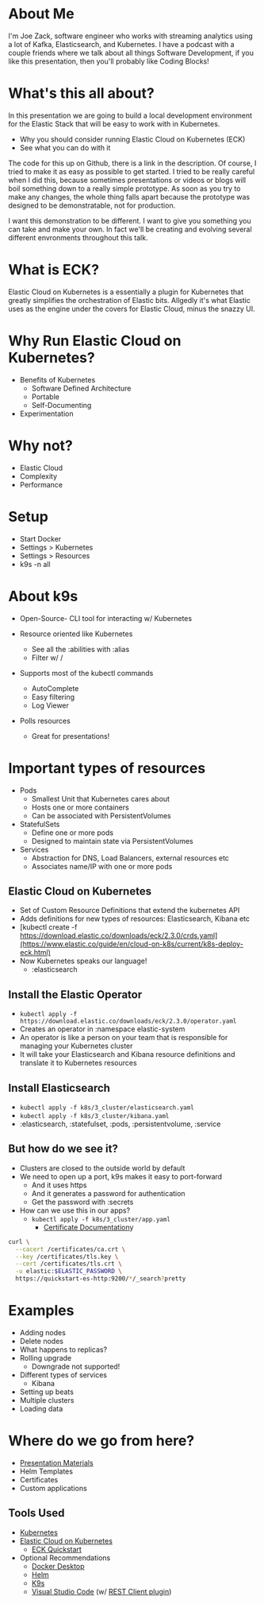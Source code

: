 # About Me

I'm Joe Zack, software engineer who works with streaming analytics using a lot of Kafka, Elasticsearch, and Kubernetes. I have a podcast with a couple friends where we talk about all things Software Development, if you like this presentation, then you'll probably like Coding Blocks!

# What's this all about?

In this presentation we are going to build a local development environment for the Elastic Stack that will be easy to work with in Kubernetes.

- Why you should consider running Elastic Cloud on Kubernetes (ECK)
- See what you can do with it

The code for this up on Github, there is a link in the description. Of course, I tried to make it as easy as possible to get started. I tried to be really careful when I did this, because sometimes presentations or videos or blogs will boil something down to a really simple prototype. As soon as you try to make any changes, the whole thing falls apart because the prototype was designed to be demonstratable, not for production.

I want this demonstration to be different. I want to give you something you can take and make your own. In fact we'll be creating and evolving several different envronments throughout this talk.

# What is ECK?

Elastic Cloud on Kubernetes is a essentially a plugin for Kubernetes that greatly simplifies the orchestration of Elastic bits. Allgedly it's what Elastic uses as the engine under the covers for Elastic Cloud, minus the snazzy UI.

# Why Run Elastic Cloud on Kubernetes?

- Benefits of Kubernetes
  - Software Defined Architecture
  - Portable
  - Self-Documenting
- Experimentation

# Why not?

- Elastic Cloud
- Complexity
- Performance

# Setup

- Start Docker
- Settings > Kubernetes
- Settings > Resources
- k9s -n all

# About k9s

- Open-Source- CLI tool for interacting w/ Kubernetes
- Resource oriented like Kubernetes
  - See all the :abilities with :alias
  - Filter w/ /
  
- Supports most of the kubectl commands
  - AutoComplete
  - Easy filtering
  - Log Viewer
- Polls resources
  - Great for presentations!

# Important types of resources

- Pods
  - Smallest Unit that Kubernetes cares about
  - Hosts one or more containers
  - Can be associated with PersistentVolumes
- StatefulSets
  - Define one or more pods
  - Designed to maintain state via PersistentVolumes
- Services
  - Abstraction for DNS, Load Balancers, external resources etc
  - Associates name/IP with one or more pods

## Elastic Cloud on Kubernetes

- Set of Custom Resource Definitions that extend the kubernetes API
- Adds definitions for new types of resources: Elasticsearch, Kibana etc
- [kubectl create -f https://download.elastic.co/downloads/eck/2.3.0/crds.yaml](https://www.elastic.co/guide/en/cloud-on-k8s/current/k8s-deploy-eck.html)
- Now Kubernetes speaks our language!
  - :elasticsearch

## Install the Elastic Operator

- `kubectl apply -f https://download.elastic.co/downloads/eck/2.3.0/operator.yaml`
- Creates an operator in :namespace elastic-system
- An operator is like a person on your team that is responsible for managing your Kubernetes cluster
- It will take your Elasticsearch and Kibana resource definitions and translate it to Kubernetes resources

## Install Elasticsearch

- `kubectl apply -f k8s/3_cluster/elasticsearch.yaml`
- `kubectl apply -f k8s/3_cluster/kibana.yaml`
- :elasticsearch, :statefulset, :pods, :persistentvolume, :service

## But how do we see it?

- Clusters are closed to the outside world by default
- We need to open up a port, k9s makes it easy to port-forward
  - And it uses https
  - And it generates a password for authentication
  - Get the password with :secrets
- How can we use this in our apps?
  - `kubectl apply -f k8s/3_cluster/app.yaml`
    - [Certificate Documentation](https://www.elastic.co/guide/en/cloud-on-k8s/master/k8s-tls-certificates.html)y

```bash
curl \
  --cacert /certificates/ca.crt \
  --key /certificates/tls.key \
  --cert /certificates/tls.crt \
  -u elastic:$ELASTIC_PASSWORD \
  https://quickstart-es-http:9200/*/_search?pretty
```

# Examples

- Adding nodes
- Delete nodes
 - What happens to replicas?
- Rolling upgrade
    - Downgrade not supported!
- Different types of services
  - Kibana
- Setting up beats
- Multiple clusters
- Loading data

# Where do we go from here?

- [Presentation Materials](https://github.com/codingblocks/eck-k8s-skaffold/)
- Helm Templates
- Certificates
- Custom applications

## Tools Used

- [Kubernetes](https://kubernetes.io/)
- [Elastic Cloud on Kubernetes](https://www.elastic.co/elastic-cloud-kubernetes)
  - [ECK Quickstart](https://www.elastic.co/guide/en/cloud-on-k8s/current/k8s-quickstart.html)
- Optional Recommendations
  - [Docker Desktop](https://www.docker.com/products/docker-desktop/)
  - [Helm](https://helm.sh/)
  - [K9s](https://k9scli.io/)
  - [Visual Studio Code](https://code.visualstudio.com/) (w/ [REST Client plugin](https://marketplace.visualstudio.com/items?itemName=humao.rest-client))
